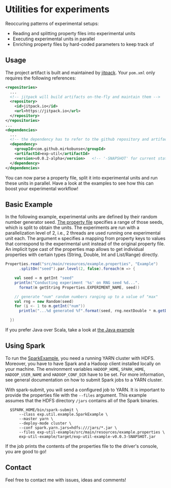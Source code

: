 # Utilities for experiments

Reoccuring patterns of experimental setups:

* Reading and splitting property files into experimental units
* Executing experimental units in parallel
* Enriching property files by hard-coded parameters to keep track of



## Usage

The project artifact is built and maintained by [jitpack](https://jitpack.io/). Your
`pom.xml` only requires the following references:

```xml
<repositories>
  ...
  <!-- jitpack will build artifacts on-the-fly and maintain them -->
  <repository>
    <id>jitpack.io</id>
    <url>https://jitpack.io</url>
  </repository>
</repositories>
...
<dependencies>
  ...
  <!-- the dependency has to refer to the github repository and artifact tag -->
  <dependency>
    <groupId>com.github.mirkobunse</groupId>
    <artifactId>exp-util</artifactId>
    <version>v0.0.2-alpha</version>   <!-- '-SNAPSHOT' for current state of master branch -->
  </dependency>
</dependencies>
```

You can now parse a property file, split it into experimental units and run these
units in parallel.
Have a look at the examples to see how this can boost your experimental workflow!



## Basic Example

In the following example, experimental units are defined by their random number
generator seed.
[The property file](https://github.com/mirkobunse/exp-util/blob/master/exp-util-example/src/main/resources/example.properties)
specifies a range of those seeds, which is split to obtain the units.
The experiments are run with a parallelization level of 2, i.e., 2 threads are used
running one experimental unit each.
The argument `m` specifies a mapping from property keys to values that correspond
to the experimental unit instead of the original property file.
An implicit type cast of the properties map allows to get individual properties
with certain types (String, Double, Int and List/Range) directly.

```scala
Properties.read("src/main/resources/example.properties", "Example")
      .splitOn("seed").par.level(2, false).foreach(m => {

    val seed = m getInt "seed"
    println("Conducting experiment '%s' on RNG seed %d...".
      format(m getString Properties.EXPERIMENT_NAME, seed))

    // generate "num" random numbers ranging up to a value of "max"
    val rng = new Random(seed)
    for (i <- 1 to m.getInt("num"))
      println("...%d generated %f".format(seed, rng.nextDouble * m.getDouble("max")))

  })
```

If you prefer Java over Scala, take a look at
[the Java example](https://github.com/mirkobunse/exp-util/blob/master/exp-util-example/src/main/java/exp/util/example/JavaExample.java)



## Using Spark

To run the [SparkExample](https://github.com/mirkobunse/exp-util/blob/master/exp-util-example/src/main/scala/exp/util/example/SparkExample.scala),
you need a running YARN cluster with HDFS.
Moreover, you have to have Spark and a Hadoop client installed locally on your machine.
The environment variables `HADOOP_HOME`, `SPARK_HOME`, `HADOOP_USER_NAME` and `HADOOP_CONF_DIR` have to be set.
For more information, see general documentation on how to submit Spark jobs to a YARN cluster.

With spark-submit, you will send a configured job to YARN. It is important to provide the properties file with the
`--files` argument. This example assumes that the HDFS directory `/jars` contains all of the Spark binaries.

      $SPARK_HOME/bin/spark-submit \
          --class exp.util.example.SparkExample \
          --master yarn \
          --deploy-mode cluster \
          --conf spark.yarn.jars=hdfs:///jars/*.jar \
          --files exp-util-example/src/main/resources/example.properties \
          exp-util-example/target/exp-util-example-v0.0.3-SNAPSHOT.jar

If the job prints the contents of the properties file to the driver's console, you are good to go!



## Contact

Feel free to contact me with issues, ideas and comments!



